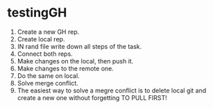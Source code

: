 # testingGH

1. Create a new GH rep.
2. Create local rep.
3. IN rand file write down all steps of the task.
4. Connect both reps.
5. Make changes on the local, then push it.
6. Make changes to the remote one.
7. Do the same on local.
8. Solve merge conflict.
9. The easiest way to solve a megre conflict is to delete local git and create a new one without forgetting TO PULL FIRST!
